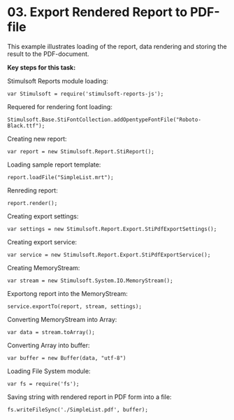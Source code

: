 # 03. Export Rendered Report to PDF-file

This example illustrates loading of the report, data rendering and storing the result to the PDF-document.

**Key steps for this task:**

Stimulsoft Reports module loading:

    var Stimulsoft = require('stimulsoft-reports-js');

Requered for rendering font loading:

    Stimulsoft.Base.StiFontCollection.addOpentypeFontFile("Roboto-Black.ttf");

Creating new report:

    var report = new Stimulsoft.Report.StiReport();

Loading sample report template:

    report.loadFile("SimpleList.mrt");

Renreding report:

    report.render();

Creating export settings:

    var settings = new Stimulsoft.Report.Export.StiPdfExportSettings();

Creating export service:

    var service = new Stimulsoft.Report.Export.StiPdfExportService();

Creating MemoryStream:

    var stream = new Stimulsoft.System.IO.MemoryStream();

Exportong report into the MemoryStream:

    service.exportTo(report, stream, settings);

Converting MemoryStream into Array:

    var data = stream.toArray();

Converting Array into buffer:

    var buffer = new Buffer(data, "utf-8")

Loading File System module:

    var fs = require('fs');

Saving string with rendered report in PDF form into a file:

    fs.writeFileSync('./SimpleList.pdf', buffer);
